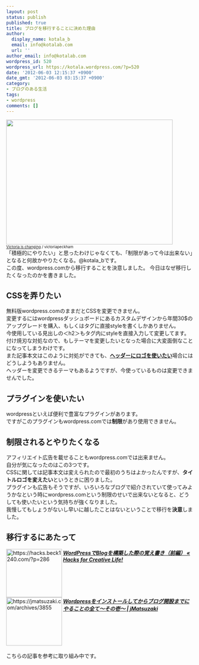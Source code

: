 ```yaml
---
layout: post
status: publish
published: true
title: ブログを移行することに決めた理由
author:
  display_name: kotala_b
  email: info@kotalab.com
  url: ''
author_email: info@kotalab.com
wordpress_id: 520
wordpress_url: https://kotala.wordpress.com/?p=520
date: '2012-06-03 12:15:37 +0900'
date_gmt: '2012-06-03 03:15:37 +0900'
category:
- ブログのある生活
tags:
- wordpress
comments: []
---
```

<p><a href="https://kotalab.com/wp-content/uploads/change_120605.jpg" target="_blank"><img src="https://kotalab.com/wp-content/uploads/change_120605.jpg" alt="" title="change_120605" width="448" height="336" class="alignnone size-full wp-image-570" /></a><br />
<span style="font-size:10px;"><a href="https://www.flickr.com/photos/victoriapeckham/1346099385/" target="_blank">Victoria is changing</a> / victoriapeckham</span><br />
「積極的にやりたい」と思ったわけじゃなくても、「制限があって今は出来ない」となると何故かやりたくなる。@kotala_bです。<br />
この度、wordpress.comから移行することを決意しました。 今日はなぜ移行したくなったのかを書きました。<br />
<!--more--></p>
<h2>CSSを弄りたい</h2>
<p>無料版wordpress.comのままだとCSSを変更できません。<br />
変更するにはwordpressダッシュボードにあるカスタムデザインから年間30$のアップグレードを購入、もしくはタグに直接styleを書くしかありません。<br />
今使用している見出しの＜h2＞もタグ内にstyleを直接入力して変更してます。<br />
付け焼刃な対処なので、もしテーマを変更したいとなった場合に大変面倒なことになってしまうわけです。<br />
また記事本文はこのように対処ができても、<strong><a href="https://kotala.wordpress.com/2012/05/29/%E3%82%BF%E3%82%A4%E3%83%88%E3%83%AB%E3%83%AD%E3%82%B4%E3%82%92%E4%BD%9C%E3%81%A3%E3%81%A6%E3%81%BF%E3%81%9F/" target="_blank">ヘッダーにロゴを使いたい</a></strong>場合にはどうしようもありません。<br />
ヘッダーを変更できるテーマもあるようですが、今使っているものは変更できませんでした。</p>
<h2>プラグインを使いたい</h2>
<p>wordpressといえば便利で豊富なプラグインがあります。<br />
ですがこのプラグインもwordpress.comでは<strong>制限</strong>があり使用できません。</p>
<h2>制限されるとやりたくなる</h2>
<p>アフィリエイト広告を載せることもwordpress.comでは出来ません。<br />
自分が気になったのはこの3つです。<br />
CSSに関しては記事本文は変えられたので最初のうちはよかったんですが、<strong>タイトルロゴを変えたい</strong>というときに困りました。<br />
プラグインも広告もそうですが、いろいろなブログで紹介されていて使ってみようかなという時にwordpress.comという制限のせいで出来ないとなると、どうしても使いたいという気持ちが強くなりました。<br />
我慢してもしょうがないし早いに越したことはないということで移行を<strong>決意</strong>しました。</p>
<h2>移行するにあたって</h2>
<p><a href="https://hacks.beck1240.com/?p=286"><img title="WordPressでBlogを構築した際の覚え書き（前編） &laquo; Hacks for Creative Life!" src="https://capture.heartrails.com/150x130/shadow?https://hacks.beck1240.com/?p=286" alt="https://hacks.beck1240.com/?p=286" width="150" height="130" align="left" /></a><em><strong><a href="https://hacks.beck1240.com/?p=286" target="_blank">WordPressでBlogを構築した際の覚え書き（前編） &laquo; Hacks for Creative Life!</a></strong></em><br style="clear:both;" /> <a href="https://jmatsuzaki.com/archives/3855"><img title="Wordpressをインストールしてからブログ開設までにやることの全て～その壱～ | jMatsuzaki" src="https://capture.heartrails.com/150x130/shadow?https://jmatsuzaki.com/archives/3855" alt="https://jmatsuzaki.com/archives/3855" width="150" height="130" align="left" /></a><em><strong><a href="https://jmatsuzaki.com/archives/3855" target="_blank">Wordpressをインストールしてからブログ開設までにやることの全て～その壱～ | jMatsuzaki</a></strong></em><br style="clear:both;" /><br />
こちらの記事を参考に取り組み中です。</p>
